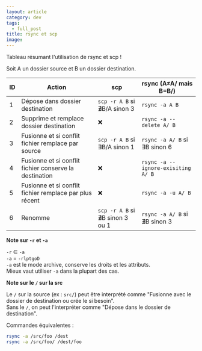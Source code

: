 ```yaml
---
layout: article
category: dev
tags:
  - full_post
title: rsync et scp
image:
---
```

Tableau résumant l'utilisation de rsync et scp !

<!--more-->

Soit A un dossier source et B un dossier destination.

| ID  | Action                                                  | scp                             | rsync (A≠A/  mais B=B/)            |
| --- | ------------------------------------------------------- | ------------------------------- | ---------------------------------- |
| 1   | Dépose dans dossier destination                         | `scp -r A B` si ∄B/A sinon 3    | `rsync -a A B`                     |
| 2   | Supprime et remplace dossier destination                | ❌                               | `rsync -a --delete A/ B`           |
| 3   | Fusionne et si conflit fichier remplace par source      | `scp -r A B` si ∃B/A sinon 1    | `rsync -a A/ B` si ∃B sinon 6      |
| 4   | Fusionne et si conflit fichier conserve la destination  | ❌                               | `rsync -a --ignore-exisiting A/ B` |
| 5   | Fusionne et si conflit fichier remplace par plus récent | ❌                               | `rsync -a -u A/ B`                 |
| 6   | Renomme                                                 | `scp -r A B` si ∄B sinon 3 ou 1 | `rsync -a A/ B` si ∄B sinon 3      |

**Note sur `-r` et `-a`**  

`-r` ∈ `-a`  
`-a` = `-rlptgoD`  
`-a` est le mode archive, conserve les droits et les attributs.  
Mieux vaut utiliser `-a` dans la plupart des cas.

**Note sur le `/` sur la src**  

Le `/` sur la source (ex : `src/`) peut être interprété comme "Fusionne avec le dossier de destination ou crée le si besoin".  
Sans le `/`, on peut l'interpréter comme "Dépose dans le dossier de destination".  

Commandes équivalentes :

```bash
rsync -a /src/foo /dest
rsync -a /src/foo/ /dest/foo
```


